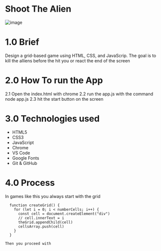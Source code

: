 # Shoot The Alien

![image](https://user-images.githubusercontent.com/43549151/130363680-bd3c7371-634c-4c15-b9df-e23a08c249e2.png)

# 1.0 Brief

Design a grid-based game using HTML, CSS, and JavaScrip. The goal is to kill the alliens before the hit you or react the end of the screen

# 2.0 How To run the App
  2.1 Open the index.html with chrome
  2.2 run the app.js with the command node app.js
  2.3 hit the start button on the screen
  
# 3.0 Technologies used

*  HTML5
*  CSS3
*  JavaScript
*  Chrome
*  VS Code
*  Google Fonts
*  Git & GitHub

# 4.0 Process
In games like this you always start with the grid


```
  function createGrid() {
    for (let i = 0; i < numberCells; i++) {
      const cell = document.createElement("div")
      // cell.innerText = i
      theGrid.appendChild(cell)
      cellsArray.push(cell)
    }
  }
  
Then you proceed with 
